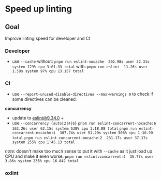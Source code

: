# Speed up linting

## Goal

Improve linting speed for developer and CI

### Developer

* use `--cache`
without: `pnpm run eslint-nocache  202.98s user 32.31s system 129% cpu 3:01.33 total`
with: `pnpm run eslint  11.26s user 1.58s system 97% cpu 13.157 total`

### CI

* use `--report-unused-disable-directives --max-warnings 0` to check if some directives can be cleaned.

**concurrency**
* update to eslint@9.34.0 +
* use `--concarrency {auto|2|4|6}`
`pnpm run eslint-concarrent-nocache:6  362.26s user 62.15s system 538% cpu 1:18.88 total`
`pnpm run eslint-concarrent-nocache:4  307.74s user 51.29s system 506% cpu 1:10.90 total`
`pnpm run eslint-concarrent-nocache:2  231.17s user 37.17s system 255% cpu 1:45.13 total`

*note*: doesn't make too much sense to put it with `--cache` as it just load up CPU and make it even worse.
`pnpm run eslint:concarrent:4  35.77s user 3.86s system 235% cpu 16.842 total`

### oxlint
